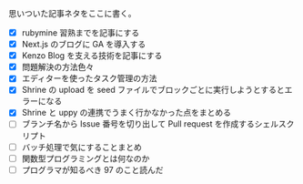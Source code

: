 思いついた記事ネタをここに書く。

- [x] rubymine 習熟までを記事にする
- [x] Next.js のブログに GA を導入する
- [x] Kenzo Blog を支える技術を記事にする
- [x] 問題解決の方法色々
- [x] エディターを使ったタスク管理の方法
- [x] Shrine の upload を seed ファイルでブロックごとに実行しようとするとエラーになる
- [x] Shrine と uppy の連携でうまく行かなかった点をまとめる
- [ ] ブランチ名から Issue 番号を切り出して Pull request を作成するシェルスクリプト
- [ ] バッチ処理で気にすることまとめ
- [ ] 関数型プログラミングとは何なのか
- [ ] プログラマが知るべき 97 のこと読んだ

